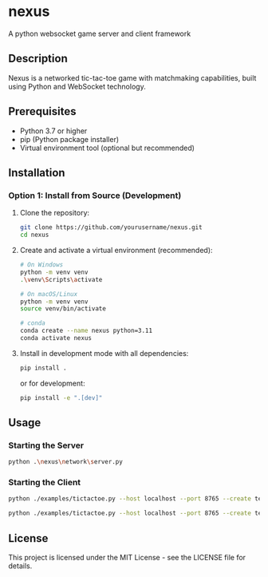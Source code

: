 # nexus
A python websocket game server and client framework

## Description
Nexus is a networked tic-tac-toe game with matchmaking capabilities, built using Python and WebSocket technology.

## Prerequisites
- Python 3.7 or higher
- pip (Python package installer)
- Virtual environment tool (optional but recommended)

## Installation

### Option 1: Install from Source (Development)

1. Clone the repository:
   ```bash
   git clone https://github.com/yourusername/nexus.git
   cd nexus
   ```

2. Create and activate a virtual environment (recommended):
   ```bash
   # On Windows
   python -m venv venv
   .\venv\Scripts\activate

   # On macOS/Linux
   python -m venv venv
   source venv/bin/activate

   # conda
   conda create --name nexus python=3.11
   conda activate nexus
   ```

3. Install in development mode with all dependencies:
   ```bash
   pip install .
   ```

   or for development:
   ```bash
   pip install -e ".[dev]"
   ```

## Usage

### Starting the Server
```bash
python .\nexus\network\server.py
```

### Starting the Client
```bash
python ./examples/tictactoe.py --host localhost --port 8765 --create test --password 1234 --name bob
```

```bash
python ./examples/tictactoe.py --host localhost --port 8765 --create test --password 1234 --name alice
```

## License
This project is licensed under the MIT License - see the LICENSE file for details.
